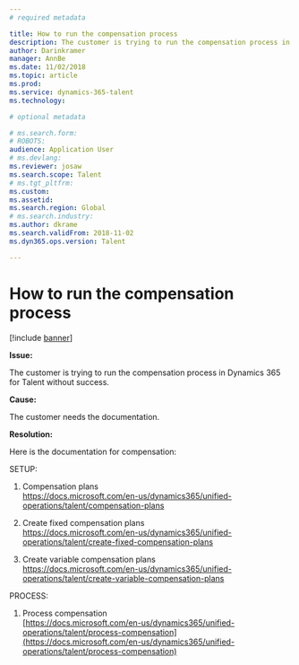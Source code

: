 ```yaml
---
# required metadata

title: How to run the compensation process
description: The customer is trying to run the compensation process in Dynamics 365 for Talent without success.
author: Darinkramer
manager: AnnBe
ms.date: 11/02/2018
ms.topic: article
ms.prod: 
ms.service: dynamics-365-talent
ms.technology: 

# optional metadata

# ms.search.form: 
# ROBOTS: 
audience: Application User
# ms.devlang: 
ms.reviewer: josaw
ms.search.scope: Talent
# ms.tgt_pltfrm: 
ms.custom: 
ms.assetid: 
ms.search.region: Global
# ms.search.industry: 
ms.author: dkrame
ms.search.validFrom: 2018-11-02
ms.dyn365.ops.version: Talent

---
```


# How to run the compensation process


[!include [banner](includes/banner.md)]

**Issue:**

The customer is trying to run the compensation process in Dynamics 365 for Talent without success.

**Cause:**

The customer needs the documentation.

**Resolution:**

Here is the documentation for compensation:

SETUP:

1.  Compensation plans  
    <https://docs.microsoft.com/en-us/dynamics365/unified-operations/talent/compensation-plans>

2.  Create fixed compensation plans  
    <https://docs.microsoft.com/en-us/dynamics365/unified-operations/talent/create-fixed-compensation-plans>

3.  Create variable compensation plans  
    <https://docs.microsoft.com/en-us/dynamics365/unified-operations/talent/create-variable-compensation-plans>

PROCESS:

1.  Process compensation  
    [https://docs.microsoft.com/en-us/dynamics365/unified-operations/talent/process-compensation](https://docs.microsoft.com/en-us/dynamics365/unified-operations/talent/process-compensation)
